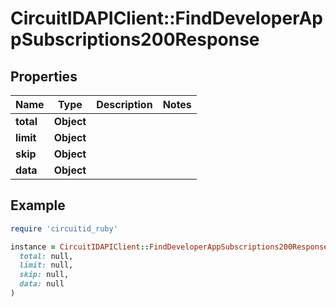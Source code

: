 # CircuitIDAPIClient::FindDeveloperAppSubscriptions200Response

## Properties

| Name | Type | Description | Notes |
| ---- | ---- | ----------- | ----- |
| **total** | **Object** |  |  |
| **limit** | **Object** |  |  |
| **skip** | **Object** |  |  |
| **data** | **Object** |  |  |

## Example

```ruby
require 'circuitid_ruby'

instance = CircuitIDAPIClient::FindDeveloperAppSubscriptions200Response.new(
  total: null,
  limit: null,
  skip: null,
  data: null
)
```

